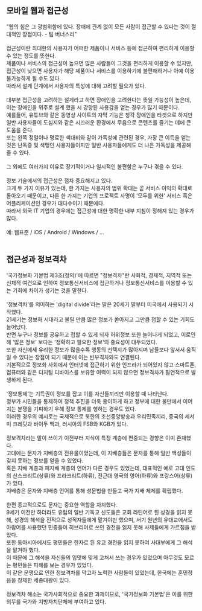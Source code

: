 <h2>모바일 웹과 접근성</h2>
"웹의 힘은 그 광범위함에 있다. 장애에 관계 없이 모든 사람이 접근할 수 있다는 것이 절대적인 장점이다. - 팀 버너스리"<br>
<br>
접근성이란 최대한의 사용자가 어떠한 제품이나 서비스 등에 접근하여 편리하게 이용할 수 있는 정도를 뜻한다. <br>
제품이나 서비스의 접근성이 높으면 많은 사람들이 그것을 편리하게 이용할 수 있지만, 접근성이 낮으면 사용자가 해당 제품이나 서비스를 이용하기에 불편해하거나 아예 이용불가능하게 될 수도 있다. <br>
따라서 설계 단계에서 사용자의 특성에 대해 고려할 필요가 있다. <br>
<br>
대부분 접근성을 고려하는 설계라고 하면 장애인을 고려한다는 뜻일 가능성이 높은데, 이는 장애인을 위주로 설계 했을 시 강향된 사용감을 얻는 경우가 많기 때문이다. <br>
예를들어, 유튜브와 같은 동영상 사이트의 자막 기능은 청각 장애인을 타겟으로 하지만 일반 사용자들이 도심지와 같은 시끄러운 환경에서 무음으로 콘텐츠를 즐기는 데에 큰 도움을 준다. <br>
또는 왼쪽 정렬이나 명료한 색대비와 같이 가독성에 관련된 경우, 가장 큰 이득을 얻는 것은 난독증 및 색맹인 사용자들이지만 일반 사용자들에게도 더 나은 가독성을 제공해 줄 수 있다. <br>
<br>
그 외에도 여러가지 이유로 장기적이거나 일시적인 불편함은 누구나 겪을 수 있다. <br>
<br>
정보 기술에서의 접근성은 점차 중요해지고 있다. <br>
크게 두 가지 이유가 있는데, 한 가지는 사용자의 범위 확대는 곧 서비스 이익의 확대로 돌아오기 때문이고, 다른 한 가지는 기업의 프로젝트 사명이 '모두를 위한' 서비스 혹은 어플리케이션인 경우가 대다수이기 때문에다. <br>
따라서 외국 IT 기업의 경우에는 접근성에 대한 명확한 내부 지침이 정해져 있는 경우가 많다. <br>
<br>
예: 웹표준 / iOS / Android / Windows / ...<br>
<br>
<h2>접근성과 정보격차</h2>
'국가정보화 기본법 제3조(정의)'에 따르면 "정보격차"란 사회적, 경제적, 지역적 또는 신체적 여건으로 인하여 정보통신서비스에 접근하거나 정보통신서비스를 이용할 수 있는 기회에 차이가 생기는 것을 말한다. <br>
<br>
'정보격차'를 의미하는 'digital divide'라는 말은 20세기 말부터 미국에서 사용되기 시작했다. <br>
21세기는 정보화 시대라고 불릴 만큼 많은 정보가 쏟아지고 그만큼 접할 수 있는 기회도 늘어났다. <br>
반면 누구나 정보를 공유하고 접할 수 있게 되자 허위정보 또한 늘어나게 되었고, 이로인해 '많은 정보' 보다는 '정확하고 필요한 정보'의 중요성이 대두되었다. <br>
또한 자신에세 유리한 정보가 많을수록 행동의 선택지가 많아지며 남들보다 앞서서 움직일 수 있다는 장점이 되기 때문에 이는 빈부격차와도 연결된다. <br>
기본적으로 정보화 사회에서 인터넷에 접근하기 위한 인프라가 되어있지 않고 스마트폰, 컴퓨터와 같은 디지털 디바이스를 보유할 여력이 되지 않으면 정보격차가 필연적으로 발생하게 된다. <br>
<br>
'정보통제'는 기득권이 정보를 잡고 이를 자신들끼리만 이용할 때 나타난다. <br>
정부가 시민들을 통제하여 정책 추진을 더욱 용이하게 하고 정부에 대한 불만에서 이어지는 분쟁을 기피하기 우해 정보 통제를 행하는 경우도 있다. <br>
이러한 경우의 예시로는 국제적으로 북한의 조선중앙방송과 우리민족끼리, 중국의 세서미 크레딧과 바이두 백과, 러시아의 FSB와 KGB가 있다. <br>
<br>
정보격차라는 말이 쓰이기 이전부터 지식이 특정 계층에 편중되는 경향은 이미 존재했다. <br>
고대에는 문자가 지배층의 전유물이었는데, 이 지배층들은 문자를 통해 일반 백성들이 갖지 못하는 정보를 얻을 수 있었다. <br>
혹은 지배 계층과 피지배 계층의 언어가 다른 경우도 있었는데, 대표적인 예로 고대 인도의 산스크리트(상류)와 프라크리트(하류), 전근대 영국의 영어(하류)와 프랑스어(상류)가 있다. <br>
지배층은 문자와 지배층 언어를 통해 성문법을 만들고 국가 지배 체제를 확립했다. <br>
<br>
한편 종교적으로도 문자는 중요한 역할을 차지했다. <br>
9세기 이전만 하더라도 유럽의 일반 기독교 신도들은 교회 라틴어로 된 성경을 읽지 못해, 성경의 해석을 전적으로 성직자들에게 맡겨야만 했으며, 서기 원년의 유대교에서도 아람어를 사용했던 민중들이 히브리어로 쓰인 경전을 읽지 못해 사제들에게 가르침을 받았다. <br>
또한 동아시아에서도 평민들은 한자로 된 유교 경전을 읽지 못하여 사대부에게 그 해석을 맡겨야 했다. <br>
이 때문에 그 해석을 자신들의 입맛에 맞게 고쳐서 쓰는 경우가 있었으며 아무것도 모르는 평민들은 피해를 보는 경우가 있었다. <br>
이 같은 문맹으로 인한 정보격차를 막고자 노력한 사람들이 있었는데, 한국에는 훈민정음을 창제한 세종대왕이 있다. <br>
<br>
정보격차 해소는 국가사회적으로 중요한 과제이므로, '국가정보화 기본법'은 이를 위한 의무를 국가와 지방자치단체에 부여하고 있다. <br>
<br>
